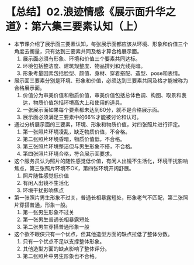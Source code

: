 # 【总结】02.浪迹情感《展示面升华之道》：第六集三要素认知（上）

-   本节课介绍了展示面三要素认知，每张展示面都应该从环境、形象和价值三个角度去衡量，只有达到三要素共同及格才算合格展示面。
    1.  展示面必须有形象、环境和价值三个要素共同达标。
    2.  环境包括整洁度、建筑规整度、物品排列和光线亮暗。
    3.  形象考量因素包括脸型、颜值、身材、穿着搭配、造型、pose和表情。
-   展示面三要素分别是环境、形象和价值，必须达到三要素共同及格才能被称为合格展示面。
    1.  价值分为审美价值和物质价值，审美价值包括总体色调、构图、取景和表达，物质价值包括环境高大上和使用的道具。
    2.  一张展示面如果每个要素都未达到60分，就不是合格展示面。
    3.  展示面必须满足三要素中的66%才能被讨论和认可。
-   通过分析展示面的三要素，环境、形象和物质价值，对四张照片进行评定。
    1.  第一张照片环境凌乱，缺乏物质价值，不合格。
    2.  第二张照片环境昏暗，物质价值低，不合格。
    3.  第三张照片环境整洁但与男生形象不搭，不合格。
    4.  第四张照片环境合格，符合展示面要求。
-   这个服务员认为照片的随性感觉低价值，有闲人出镜不生活化，环境干扰影响焦点，第三张照片环境不OK，第四张环境开阔舒展。
    1.  照片随性感觉低价值
    2.  有闲人出镜不生活化
    3.  环境干扰影响焦点
-   第一张照片男生形象不过关，普通长相暴露短处，形象老气不匹配，第二张照片穿搭普通，形象一般。
    1.  第一张男生形象不过关
    2.  第一张男生普通长相暴露短处
    3.  第二张男生穿搭普通形象一般
-   这个欲不眼侠只有一个优点，但其他造型方面的缺点拉低了整体分数。
    1.  只有一个优点不足以支撑整体形象。
    2.  其他造型方面的缺点影响了整体评分。
    3.  第二张照片中男生形象也不合格。